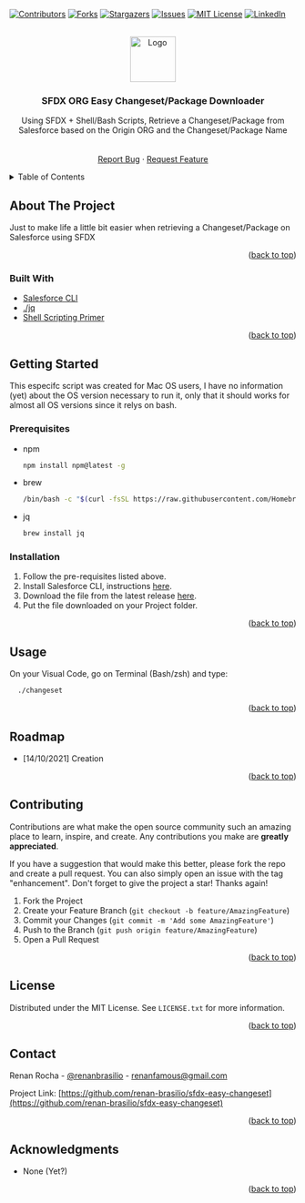 <div id="top"></div>
<!--
*** Thanks for checking out the Best-README-Template. If you have a suggestion
*** that would make this better, please fork the repo and create a pull request
*** or simply open an issue with the tag "enhancement".
*** Don't forget to give the project a star!
*** Thanks again! Now go create something AMAZING! :D
-->



<!-- PROJECT SHIELDS -->
<!--
*** I'm using markdown "reference style" links for readability.
*** Reference links are enclosed in brackets [ ] instead of parentheses ( ).
*** See the bottom of this document for the declaration of the reference variables
*** for contributors-url, forks-url, etc. This is an optional, concise syntax you may use.
*** https://www.markdownguide.org/basic-syntax/#reference-style-links
-->
[![Contributors][contributors-shield]][contributors-url]
[![Forks][forks-shield]][forks-url]
[![Stargazers][stars-shield]][stars-url]
[![Issues][issues-shield]][issues-url]
[![MIT License][license-shield]][license-url]
[![LinkedIn][linkedin-shield]][linkedin-url]



<!-- PROJECT LOGO -->
<br />
<div align="center">
  <a href="https://github.com/renan-brasilio/sfdx-easy-changeset">
    <img src="https://avatars.githubusercontent.com/u/60192002?s=200&v=4" alt="Logo" width="80" height="80">
  </a>

<h3 align="center">SFDX ORG Easy Changeset/Package Downloader</h3>

  <p align="center">
    Using SFDX + Shell/Bash Scripts, Retrieve a Changeset/Package from Salesforce based on the Origin ORG and the Changeset/Package Name
    <br />
    <br />
    <br />
    <a href="https://github.com/renan-brasilio/sfdx-easy-changeset/issues">Report Bug</a>
    ·
    <a href="https://github.com/renan-brasilio/sfdx-easy-changeset/issues">Request Feature</a>
  </p>
</div>



<!-- TABLE OF CONTENTS -->
<details>
  <summary>Table of Contents</summary>
  <ol>
    <li>
      <a href="#about-the-project">About The Project</a>
      <ul>
        <li><a href="#built-with">Built With</a></li>
      </ul>
    </li>
    <li>
      <a href="#getting-started">Getting Started</a>
      <ul>
        <li><a href="#prerequisites">Prerequisites</a></li>
        <li><a href="#installation">Installation</a></li>
      </ul>
    </li>
    <li><a href="#usage">Usage</a></li>
    <li><a href="#roadmap">Roadmap</a></li>
    <li><a href="#contributing">Contributing</a></li>
    <li><a href="#license">License</a></li>
    <li><a href="#contact">Contact</a></li>
    <li><a href="#acknowledgments">Acknowledgments</a></li>
  </ol>
</details>



<!-- ABOUT THE PROJECT -->
## About The Project

Just to make life a little bit easier when retrieving a Changeset/Package on Salesforce using SFDX <!--`github_username`, `repo_name`, `twitter_handle`, `linkedin_username`, `email`, `email_client`, `project_title`, `project_description`-->

<p align="right">(<a href="#top">back to top</a>)</p>



### Built With

* [Salesforce CLI](https://developer.salesforce.com/tools/sfdxcli)
* [./jq](https://stedolan.github.io/jq/)
* [Shell Scripting Primer](https://developer.apple.com/library/archive/documentation/OpenSource/Conceptual/ShellScripting/shell_scripts/shell_scripts.html)

<p align="right">(<a href="#top">back to top</a>)</p>



<!-- GETTING STARTED -->
## Getting Started

This especifc script was created for Mac OS users, I have no information (yet) about the OS version necessary to run it, only that it should works for almost all OS versions since it relys on bash.

### Prerequisites

* npm
  ```sh
  npm install npm@latest -g
  ```
* brew
  ```sh
  /bin/bash -c "$(curl -fsSL https://raw.githubusercontent.com/Homebrew/install/HEAD/install.sh)"
  ```
* jq
  ```sh
  brew install jq
  ```

### Installation

1. Follow the pre-requisites listed above.
2. Install Salesforce CLI, instructions [here](https://developer.salesforce.com/docs/atlas.en-us.sfdx_setup.meta/sfdx_setup/sfdx_setup_intro.htm).
3. Download the file from the latest release [here](https://github.com/renan-brasilio/sfdx-easy-changeset/releases/latest).
4. Put the file downloaded on your Project folder.

<p align="right">(<a href="#top">back to top</a>)</p>



<!-- USAGE EXAMPLES -->
## Usage

On your Visual Code, go on Terminal (Bash/zsh) and type:
```sh
  ./changeset
  ```

<p align="right">(<a href="#top">back to top</a>)</p>



<!-- ROADMAP -->
## Roadmap

- [14/10/2021] Creation

<p align="right">(<a href="#top">back to top</a>)</p>



<!-- CONTRIBUTING -->
## Contributing

Contributions are what make the open source community such an amazing place to learn, inspire, and create. Any contributions you make are **greatly appreciated**.

If you have a suggestion that would make this better, please fork the repo and create a pull request. You can also simply open an issue with the tag "enhancement".
Don't forget to give the project a star! Thanks again!

1. Fork the Project
2. Create your Feature Branch (`git checkout -b feature/AmazingFeature`)
3. Commit your Changes (`git commit -m 'Add some AmazingFeature'`)
4. Push to the Branch (`git push origin feature/AmazingFeature`)
5. Open a Pull Request

<p align="right">(<a href="#top">back to top</a>)</p>



<!-- LICENSE -->
## License

Distributed under the MIT License. See `LICENSE.txt` for more information.

<p align="right">(<a href="#top">back to top</a>)</p>



<!-- CONTACT -->
## Contact

Renan Rocha - [@renanbrasilio](https://twitter.com/renanbrasilio) - renanfamous@gmail.com

Project Link: [https://github.com/renan-brasilio/sfdx-easy-changeset](https://github.com/renan-brasilio/sfdx-easy-changeset)

<p align="right">(<a href="#top">back to top</a>)</p>



<!-- ACKNOWLEDGMENTS -->
## Acknowledgments

* None (Yet?)

<p align="right">(<a href="#top">back to top</a>)</p>



<!-- MARKDOWN LINKS & IMAGES -->
<!-- https://www.markdownguide.org/basic-syntax/#reference-style-links -->
[contributors-shield]: https://img.shields.io/github/contributors/github_username/repo_name.svg?style=for-the-badge
[contributors-url]: https://github.com/renan-brasilio/sfdx-easy-changeset/graphs/contributors
[forks-shield]: https://img.shields.io/github/forks/github_username/repo_name.svg?style=for-the-badge
[forks-url]: https://github.com/renan-brasilio/sfdx-easy-changeset/network/members
[stars-shield]: https://img.shields.io/github/stars/github_username/repo_name.svg?style=for-the-badge
[stars-url]: https://github.com/renan-brasilio/sfdx-easy-changeset/stargazers
[issues-shield]: https://img.shields.io/github/issues/github_username/repo_name.svg?style=for-the-badge
[issues-url]: https://github.com/renan-brasilio/sfdx-easy-changeset/issues
[license-shield]: https://img.shields.io/github/license/github_username/repo_name.svg?style=for-the-badge
[license-url]: https://github.com/renan-brasilio/sfdx-easy-changeset/blob/master/LICENSE.txt
[linkedin-shield]: https://img.shields.io/badge/-LinkedIn-black.svg?style=for-the-badge&logo=linkedin&colorB=555
[linkedin-url]: https://linkedin.com/in/linkedin_username
[product-screenshot]: images/screenshot.png
